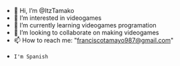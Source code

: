 - 👋 Hi, I’m @ItzTamako
- 👀 I’m interested in videogames
- 🌱 I’m currently learning videogames programation
- 💞️ I’m looking to collaborate on making videogames
- 📫 How to reach me: "franciscotamayo987@gmail.com"
-     I'm Spanish

<!---
ItzTamako/ItzTamako is a ✨ special ✨ repository because its `README.md` (this file) appears on your GitHub profile.
You can click the Preview link to take a look at your changes.
--->
